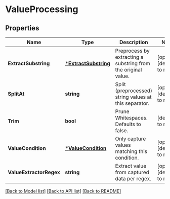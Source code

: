 # ValueProcessing

## Properties
Name | Type | Description | Notes
------------ | ------------- | ------------- | -------------
**ExtractSubstring** | [***ExtractSubstring**](ExtractSubstring.md) | Preprocess by extracting a substring from the original value. | [optional] [default to null]
**SplitAt** | **string** | Split (preprocessed) string values at this separator. | [optional] [default to null]
**Trim** | **bool** | Prune Whitespaces. Defaults to false. | [default to null]
**ValueCondition** | [***ValueCondition**](ValueCondition.md) | Only capture values matching this condition. | [optional] [default to null]
**ValueExtractorRegex** | **string** | Extract value from captured data per regex. | [optional] [default to null]

[[Back to Model list]](../README.md#documentation-for-models) [[Back to API list]](../README.md#documentation-for-api-endpoints) [[Back to README]](../README.md)


